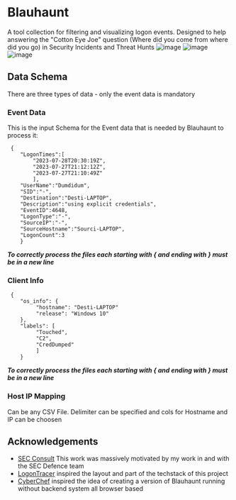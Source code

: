 # Blauhaunt
A tool collection for filtering and visualizing logon events. Designed to help answering the "Cotton Eye Joe" question  (Where did you come from where did you go) in Security Incidents and Threat Hunts
![image](https://github.com/cgosec/Blauhaunt/assets/147876916/15c59e4a-1827-4c6e-ad06-af1813966d0c)
![image](https://github.com/cgosec/Blauhaunt/assets/147876916/a262a8f1-b6e2-418a-aa0b-c85ad7e20168)
![image](https://github.com/cgosec/Blauhaunt/assets/147876916/8add5635-1ef2-417d-93e7-2fe05b40b04d)


## Data Schema
There are three types of data - only the event data is mandatory

### Event Data
This is the input Schema for the Event data that is needed by Blauhaunt to process it:

     {
        "LogonTimes":[
            "2023-07-28T20:30:19Z",
            "2023-07-27T21:12:12Z",
            "2023-07-27T21:10:49Z"
            ],
        "UserName":"Dumdidum",
        "SID":"-",
        "Destination":"Desti-LAPTOP",
        "Description":"using explicit credentials",
        "EventID":4648,
        "LogonType":"-",
        "SourceIP":"-",
        "SourceHostname":"Sourci-LAPTOP",
        "LogonCount":3
        }
***To correctly process the files each starting with { and ending with } must be in a new line***

### Client Info
     {
        "os_info": {
             "hostname": "Desti-LAPTOP"
             "release": "Windows 10"
        },
        "labels": [
             "Touched",
             "C2",
             "CredDumped"
             ]
        }
***To correctly process the files each starting with { and ending with } must be in a new line***


### Host IP Mapping
Can be any CSV File. Delimiter can be specified and cols for Hostname and IP can be choosen

## Acknowledgements
 - [SEC Consult](https://sec-consult.com/de/) This work was massively motivated by my work in and with the SEC Defence team
 - [LogonTracer](https://github.com/JPCERTCC/LogonTracer) inspired the layout and part of the techstack of this project
 - [CyberChef](https://gchq.github.io/CyberChef/) inspired the idea of creating a version of Blauhaunt running without backend system all browser based

